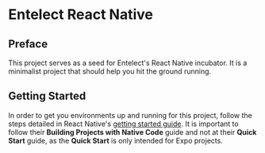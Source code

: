 # Entelect React Native

## Preface

This project serves as a seed for Entelect's React Native incubator. It is a minimalist project that should help you hit the ground running.

## Getting Started

In order to get you environments up and running for this project, follow the steps detailed in React Native's [getting started guide](https://facebook.github.io/react-native/docs/getting-started.html). It is important to follow their **Building Projects with Native Code** guide and not at their **Quick Start** guide, as the **Quick Start** is only intended for Expo projects.
